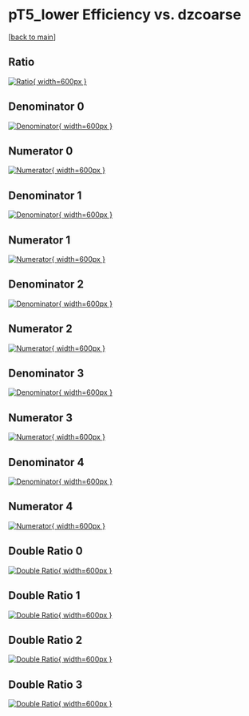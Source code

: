 # pT5_lower Efficiency vs. dzcoarse

[[back to main](./)]



## Ratio

[![Ratio](../mtv/var/pT5_lower_vtr_13_0_eff_dzcoarse.png){ width=600px }](../mtv/var/pT5_lower_vtr_13_0_eff_dzcoarse.pdf)

## Denominator 0

[![Denominator](../mtv/den/pT5_lower_vtr_13_0_eff_dzcoarse_den0.png){ width=600px }](../mtv/den/pT5_lower_vtr_13_0_eff_dzcoarse_den0.pdf)

## Numerator 0

[![Numerator](../mtv/num/pT5_lower_vtr_13_0_eff_dzcoarse_num0.png){ width=600px }](../mtv/num/pT5_lower_vtr_13_0_eff_dzcoarse_num0.pdf)

## Denominator 1

[![Denominator](../mtv/den/pT5_lower_vtr_13_0_eff_dzcoarse_den1.png){ width=600px }](../mtv/den/pT5_lower_vtr_13_0_eff_dzcoarse_den1.pdf)

## Numerator 1

[![Numerator](../mtv/num/pT5_lower_vtr_13_0_eff_dzcoarse_num1.png){ width=600px }](../mtv/num/pT5_lower_vtr_13_0_eff_dzcoarse_num1.pdf)

## Denominator 2

[![Denominator](../mtv/den/pT5_lower_vtr_13_0_eff_dzcoarse_den2.png){ width=600px }](../mtv/den/pT5_lower_vtr_13_0_eff_dzcoarse_den2.pdf)

## Numerator 2

[![Numerator](../mtv/num/pT5_lower_vtr_13_0_eff_dzcoarse_num2.png){ width=600px }](../mtv/num/pT5_lower_vtr_13_0_eff_dzcoarse_num2.pdf)

## Denominator 3

[![Denominator](../mtv/den/pT5_lower_vtr_13_0_eff_dzcoarse_den3.png){ width=600px }](../mtv/den/pT5_lower_vtr_13_0_eff_dzcoarse_den3.pdf)

## Numerator 3

[![Numerator](../mtv/num/pT5_lower_vtr_13_0_eff_dzcoarse_num3.png){ width=600px }](../mtv/num/pT5_lower_vtr_13_0_eff_dzcoarse_num3.pdf)

## Denominator 4

[![Denominator](../mtv/den/pT5_lower_vtr_13_0_eff_dzcoarse_den4.png){ width=600px }](../mtv/den/pT5_lower_vtr_13_0_eff_dzcoarse_den4.pdf)

## Numerator 4

[![Numerator](../mtv/num/pT5_lower_vtr_13_0_eff_dzcoarse_num4.png){ width=600px }](../mtv/num/pT5_lower_vtr_13_0_eff_dzcoarse_num4.pdf)

## Double Ratio 0

[![Double Ratio](../mtv/ratio/pT5_lower_vtr_13_0_eff_dzcoarse_ratio0.png){ width=600px }](../mtv/ratio/pT5_lower_vtr_13_0_eff_dzcoarse_ratio0.pdf)

## Double Ratio 1

[![Double Ratio](../mtv/ratio/pT5_lower_vtr_13_0_eff_dzcoarse_ratio1.png){ width=600px }](../mtv/ratio/pT5_lower_vtr_13_0_eff_dzcoarse_ratio1.pdf)

## Double Ratio 2

[![Double Ratio](../mtv/ratio/pT5_lower_vtr_13_0_eff_dzcoarse_ratio2.png){ width=600px }](../mtv/ratio/pT5_lower_vtr_13_0_eff_dzcoarse_ratio2.pdf)

## Double Ratio 3

[![Double Ratio](../mtv/ratio/pT5_lower_vtr_13_0_eff_dzcoarse_ratio3.png){ width=600px }](../mtv/ratio/pT5_lower_vtr_13_0_eff_dzcoarse_ratio3.pdf)

